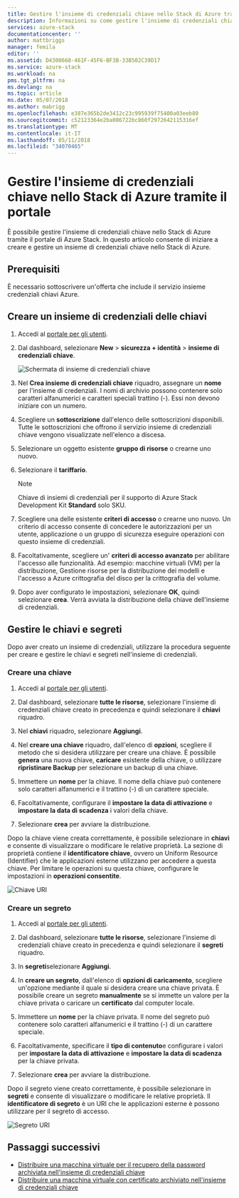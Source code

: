```yaml
---
title: Gestire l'insieme di credenziali chiave nello Stack di Azure tramite il portale | Documenti Microsoft
description: Informazioni su come gestire l'insieme di credenziali chiave nello Stack di Azure tramite il portale
services: azure-stack
documentationcenter: ''
author: mattbriggs
manager: femila
editor: ''
ms.assetid: D4300668-461F-45F6-BF3B-33B502C39D17
ms.service: azure-stack
ms.workload: na
pms.tgt_pltfrm: na
ms.devlang: na
ms.topic: article
ms.date: 05/07/2018
ms.author: mabrigg
ms.openlocfilehash: e387e365b2de3412c23c995939f75400a03eeb80
ms.sourcegitcommit: c52123364e2ba086722bc860f2972642115316ef
ms.translationtype: MT
ms.contentlocale: it-IT
ms.lasthandoff: 05/11/2018
ms.locfileid: "34070465"
---
```

# <a name="manage-key-vault-in-azure-stack-by-using-the-portal"></a>Gestire l'insieme di credenziali chiave nello Stack di Azure tramite il portale

È possibile gestire l'insieme di credenziali chiave nello Stack di Azure tramite il portale di Azure Stack. In questo articolo consente di iniziare a creare e gestire un insieme di credenziali chiave nello Stack di Azure.

## <a name="prerequisites"></a>Prerequisiti

È necessario sottoscrivere un'offerta che include il servizio insieme credenziali chiavi Azure.

## <a name="create-a-key-vault"></a>Creare un insieme di credenziali delle chiavi

1. Accedi al [portale per gli utenti](https://portal.local.azurestack.external).

2. Dal dashboard, selezionare **New** > **sicurezza + identità** > **insieme di credenziali chiave**.

    ![Schermata di insieme di credenziali chiave](media/azure-stack-kv-manage-portal/image1.png)

3. Nel **Crea insieme di credenziali chiave** riquadro, assegnare un **nome** per l'insieme di credenziali. I nomi di archivio possono contenere solo caratteri alfanumerici e caratteri speciali trattino (-). Essi non devono iniziare con un numero.

4. Scegliere un **sottoscrizione** dall'elenco delle sottoscrizioni disponibili. Tutte le sottoscrizioni che offrono il servizio insieme di credenziali chiave vengono visualizzate nell'elenco a discesa.

5. Selezionare un oggetto esistente **gruppo di risorse** o crearne uno nuovo.

6. Selezionare il **tariffario**.
    >[!NOTE]
    > Chiave di insiemi di credenziali per il supporto di Azure Stack Development Kit **Standard** solo SKU.

7. Scegliere una delle esistente **criteri di accesso** o crearne uno nuovo. Un criterio di accesso consente di concedere le autorizzazioni per un utente, applicazione o un gruppo di sicurezza eseguire operazioni con questo insieme di credenziali.

8. Facoltativamente, scegliere un' **criteri di accesso avanzato** per abilitare l'accesso alle funzionalità. Ad esempio: macchine virtuali (VM) per la distribuzione, Gestione risorse per la distribuzione dei modelli e l'accesso a Azure crittografia del disco per la crittografia del volume.

9. Dopo aver configurato le impostazioni, selezionare **OK**, quindi selezionare **crea**. Verrà avviata la distribuzione della chiave dell'insieme di credenziali.

## <a name="manage-keys-and-secrets"></a>Gestire le chiavi e segreti

Dopo aver creato un insieme di credenziali, utilizzare la procedura seguente per creare e gestire le chiavi e segreti nell'insieme di credenziali.

### <a name="create-a-key"></a>Creare una chiave

1. Accedi al [portale per gli utenti](https://portal.local.azurestack.external).

2. Dal dashboard, selezionare **tutte le risorse**, selezionare l'insieme di credenziali chiave creato in precedenza e quindi selezionare il **chiavi** riquadro.

3. Nel **chiavi** riquadro, selezionare **Aggiungi**.

4. Nel **creare una chiave** riquadro, dall'elenco di **opzioni**, scegliere il metodo che si desidera utilizzare per creare una chiave. È possibile **genera** una nuova chiave, **caricare** esistente della chiave, o utilizzare **ripristinare Backup** per selezionare un backup di una chiave.

5. Immettere un **nome** per la chiave. Il nome della chiave può contenere solo caratteri alfanumerici e il trattino (-) di un carattere speciale.

6. Facoltativamente, configurare il **impostare la data di attivazione** e **impostare la data di scadenza** i valori della chiave.

7. Selezionare **crea** per avviare la distribuzione.

Dopo la chiave viene creata correttamente, è possibile selezionare in **chiavi** e consente di visualizzare o modificare le relative proprietà. La sezione di proprietà contiene il **identificatore chiave**, ovvero un Uniform Resource (Identifier) che le applicazioni esterne utilizzano per accedere a questa chiave. Per limitare le operazioni su questa chiave, configurare le impostazioni in **operazioni consentite**.

![Chiave URI](media/azure-stack-kv-manage-portal/image4.png)

### <a name="create-a-secret"></a>Creare un segreto

1. Accedi al [portale per gli utenti](https://portal.local.azurestack.external).
2. Dal dashboard, selezionare **tutte le risorse**, selezionare l'insieme di credenziali chiave creato in precedenza e quindi selezionare il **segreti** riquadro.

3. In **segreti**selezionare **Aggiungi**.

4. In **creare un segreto**, dall'elenco di **opzioni di caricamento**, scegliere un'opzione mediante il quale si desidera creare una chiave privata. È possibile creare un segreto **manualmente** se si immette un valore per la chiave privata o caricare un **certificato** dal computer locale.

5. Immettere un **nome** per la chiave privata. Il nome del segreto può contenere solo caratteri alfanumerici e il trattino (-) di un carattere speciale.

6. Facoltativamente, specificare il **tipo di contenuto**e configurare i valori per **impostare la data di attivazione** e **impostare la data di scadenza** per la chiave privata.

7. Selezionare **crea** per avviare la distribuzione.

Dopo il segreto viene creato correttamente, è possibile selezionare in **segreti** e consente di visualizzare o modificare le relative proprietà. Il **identificatore di segreto** è un URI che le applicazioni esterne è possono utilizzare per il segreto di accesso.

![Segreto URI](media/azure-stack-kv-manage-portal/image5.png)

## <a name="next-steps"></a>Passaggi successivi

* [Distribuire una macchina virtuale per il recupero della password archiviata nell'insieme di credenziali chiave](azure-stack-kv-deploy-vm-with-secret.md)
* [Distribuire una macchina virtuale con certificato archiviato nell'insieme di credenziali chiave](azure-stack-kv-push-secret-into-vm.md)
